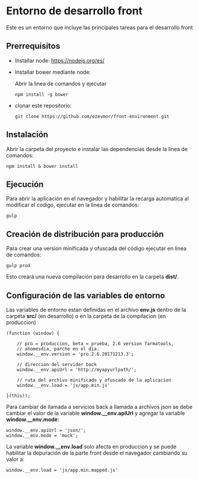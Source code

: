 # Entorno de desarrollo front
Este es un entorno que incluye las principales tareas para el desarrollo front


## Prerrequisitos
 - Installar node: https://nodejs.org/es/
 - Installar bower mediante node:

    Abrir la linea de comandos y ejecutar
    ```
    npm install -g bower
    ```
 - clonar este repositorio:

   ```
   git clone https://github.com/ezevmor/front-environment.git
   ```

## Instalación
Abrir la carpeta del proyecto e instalar las dependencias desde la linea de comandos:

```
npm install & bower install
```



## Ejecución
Para abrir la aplicación en el navegador y habilitar la recarga automatica al modificar el codigo, ejecutar en la linea de comandos:

```
gulp
```



## Creación de distribución para producción
Para crear una version minificada y ofuscada del código ejecutar en linea de comandos:

```
gulp prod
```

Esto creará una nueva compilación para desarrollo en la carpeta **dist/**.



## Configuración de las variables de entorno
Las variables de entorno estan definidas en el archivo **env.js** dentro de la carpeta **src/** (en desarrollo) o en la carpeta de la compilacion (en produccion)

```
(function (window) {

    // pro = produccion, beta = prueba, 2.6 version farmatools,
    // añomesdia, parche en el dia.
    window.__env.version = 'pro.2.6.20171213.3';

    // direccion del servidor back
    window.__env.apiUrl = 'http://myapyurlpath/';

    // ruta del archivo minificado y ofuscado de la aplicacion
    window.__env.load = 'js/app.min.js'

}(this));
```


Para cambiar de llamada a servicios back a llamada a archivos json se debe cambiar el valor de la variable **window.__env.apiUrl** y agregar la variable **window.__env.mode**:

```
window.__env.apiUrl = 'json/';
window.__env.mode = 'mock';
```

La variable **window.__env.load** solo afecta en produccion y se puede habilitar la depuración de la parte front desde el navegador cambiando su valor a:

```
window.__env.load = 'js/app.min.mapped.js'
```